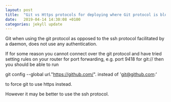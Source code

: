 ```yaml
---
layout: post
title:  "Git vs Https protocols for deploying where Git protocol is blocked because of port"
date:   2019-04-14 14:30:08 +0100
categories: jekyll update
---
```

Git when using the git protocol as opposed to the ssh protocol facilitated by a daemon, does not use any authentication.

If for some reason you cannot connect over the git protocol and have tried setting rules on your router for port forwarding, e.g. port 9418 for git:// then you should be able to run

git config --global url."https://github.com/". instead of  'git@github.com:'

to force git to use https instead.

However it may be better to use the ssh protocol.